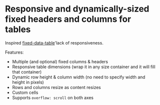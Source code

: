 # Responsive and dynamically-sized fixed headers and columns for tables

Inspired [fixed-data-table](https://github.com/facebook/fixed-data-table)'lack of responsiveness.

Features:
- Multiple (and optional) fixed columns & headers
- Responsive table dimensions (wrap it in any size container and it will fill that container)
- Dynamic row height & column width (no need to specify width and height in pixels)
- Rows and columns resize as content resizes
- Custom cells
- Supports `overflow: scroll` on both axes
